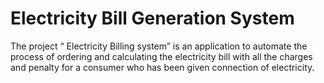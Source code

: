 # Electricity Bill Generation System
 The project “ Electricity Billing system” is an application to automate the process of ordering and calculating the electricity bill with all the charges and penalty for a consumer who has been given connection of electricity.

